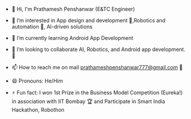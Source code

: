 - 👋 Hi, I'm Prathamesh Penshanwar (E&TC Engineer)
  
- 👀 I’m interested in App design and development 📱,Robotics and automation 🤖, AI-driven solutions
- 🌱 I’m currently learning Android App Development 
- 💞️ I’m looking to collaborate AI, Robotics, and Android app development. 🤝
- 📫 How to reach me on mail prathameshpenshanwar777@gmail.com 📧
- 😄 Pronouns: He/Him
- ⚡ Fun fact: I won 1st Prize in the Business Model Competition (Eureka!) in association with IIT Bombay 🏆 and Participate in Smart India Hackathon, Robothon

<!---
PRATHAM777P/PRATHAM777P is a ✨ special ✨ repository because its `README.md` (this file) appears on your GitHub profile.
You can click the Preview link to take a look at your changes.
--->
